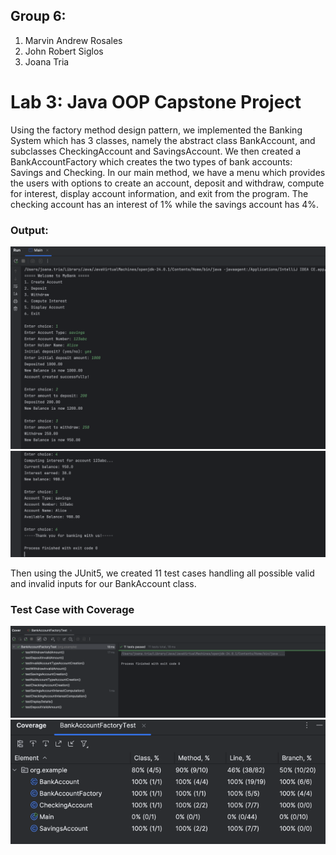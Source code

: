## Group 6:
1. Marvin Andrew Rosales
2. John Robert Siglos
3. Joana Tria

# Lab 3: Java OOP Capstone Project
Using the factory method design pattern, we implemented the Banking System which has 3 classes, namely the abstract class BankAccount, 
and subclasses CheckingAccount and SavingsAccount. We then created a BankAccountFactory which creates the two types of bank accounts: 
Savings and Checking. In our main method, we have a menu which provides the users with options to create an account, deposit and withdraw,
compute for interest, display account information, and exit from the program. The checking account has an interest of 1% while the savings
account has 4%.

### Output:
![img_2.png](img_2.png)
![img_3.png](img_3.png)

Then using the JUnit5, we created 11 test cases handling all possible valid and invalid inputs for our BankAccount class. 
### Test Case with Coverage
![img.png](img.png)
![img_1.png](img_1.png)